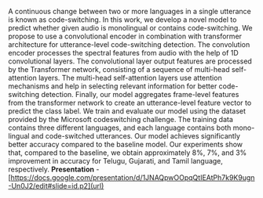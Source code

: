 A continuous change between two or more languages in a single utterance is known as code-switching. In this work, we develop a novel model to predict whether given audio is monolingual or contains code-switching.
We propose to use a convolutional encoder in combination with transformer architecture for utterance-level code-switching detection. The convolution encoder processes the spectral features from audio with the help of 1D convolutional layers. 
The convolutional layer output features are processed by the Transformer network, consisting of a sequence of multi-head self-attention layers. The multi-head self-attention layers use attention mechanisms and help in selecting relevant information for better code-switching detection. 
Finally, our model aggregates frame-level features from the transformer network to create an utterance-level feature vector to predict the class label. We train and evaluate our model using the dataset provided by the Microsoft codeswitching challenge. 
The training data contains three different languages, and each language contains both mono-lingual and code-switched utterances. Our model achieves significantly better accuracy compared to the baseline model. 
Our experiments show that, compared to the baseline, we obtain approximately 8%, 7%, and 3% improvement in accuracy for Telugu, Gujarati, and Tamil language, respectively.
**Presentation** - [https://docs.google.com/presentation/d/1JNAQpwOOpqQtIEAtPh7k9K9ugn-Un0J2/edit#slide=id.p2](url)
